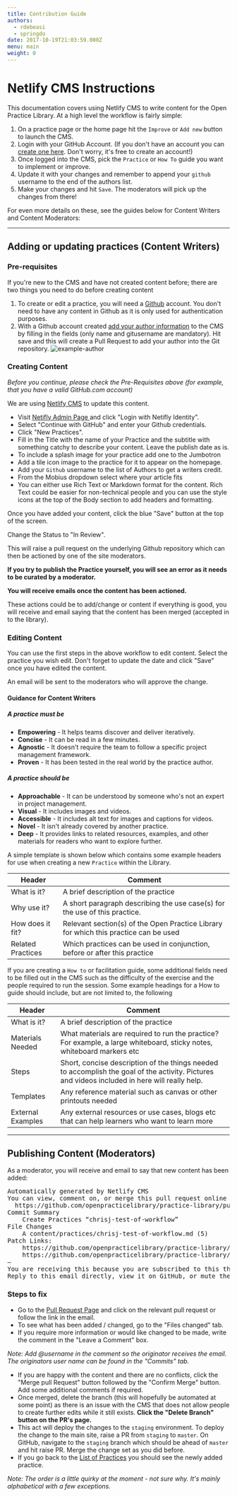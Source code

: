 ```yaml
---
title: Contribution Guide
authors:
  - rdebeasi
  - springdo
date: 2017-10-19T21:03:59.000Z
menu: main
weight: 0
---
```


# Netlify CMS Instructions

This documentation covers using Netlify CMS to write content for the Open Practice Library. At a high level the workflow is fairly simple:

1. On a practice page or the home page hit the `Improve` or `Add new` button to launch the CMS.
1. Login with your GitHub Account. (If you don't have an account you can [create one here](https://github.com/join). Don't worry, it's free to create an account!)
1. Once logged into the CMS, pick the `Practice` or `How To` guide you want to implement or improve.
1. Update it with your changes and remember to append your `github` username to the end of the authors list.
1. Make your changes and hit `Save`. The moderators will pick up the changes from there!

For even more details on these, see the guides below for Content Writers and Content Moderators:

---

## Adding or updating practices (Content Writers)

### Pre-requisites
If you're new to the CMS and have not created content before; there are two things you need to do before creating content

1. To create or edit a practice, you will need a [Github](https://github.com) account. You don't need to have any content in Github as it is only used for authentication purposes.
2. With a Github account created [add your author information](https://openpracticelibrary.com/admin/#/collections/author/new) to the CMS by filling in the fields (only name and gitusername are mandatory). Hit save and this will create a Pull Request to add your author into the Git repository.
![example-author](/images/contributing/author.png)

### Creating Content

_Before you continue, please check the Pre-Requisites above (for example, that you have a valid GitHub.com account)_

We are using [Netlify CMS](https://www.netlifycms.org/) to update this content.

- Visit <a target="" href="https://openpracticelibrary.com/admin/">Netifly Admin Page </a> and click "Login with Netifly Identity".
- Select "Continue with GitHub" and enter your Github credentials.
- Click "New Practices".
- Fill in the Title with the name of your Practice and the subtitle with something catchy to describe your content. Leave the publish date as is.
- To include a splash image for your practice add one to the Jumbotron
- Add a tile icon image to the practice for it to appear on the homepage.
- Add your `Github` username to the list of Authors to get a writers credit.
- From the Mobius dropdown select where your article fits
- You can either use Rich Text or Markdown format for the content.  Rich Text could be easier for non-technical people and you can use the style icons at the top of the Body section to add headers and formatting.

Once you have added your content, click the blue "Save" button at the top of the screen.

Change the Status to "In Review".

This will raise a pull request on the underlying Github repository which can then be actioned by one of the site moderators.  

<b>If you try to publish the Practice yourself, you will see an error as it needs to be curated by a moderator.</b>

<b>You will receive emails once the content has been actioned. </b>

These actions could be to add/change or content if everything is good, you will receive and email saying that the content has been merged (accepted in to the library).

### Editing Content
You can use the first steps in the above workflow to edit content.  Select the practice you wish edit.  Don't forget to update the date and click "Save" once you have edited the content.  

An email will be sent to the moderators who will approve the change.

#### Guidance for Content Writers

##### A practice _must_ be

- **Empowering** - It helps teams discover and deliver iteratively.
- **Concise** - It can be read in a few minutes.
- **Agnostic** - It doesn't require the team to follow a specific project management framework.
- **Proven** - It has been tested in the real world by the practice author.

##### A practice _should_ be

- **Approachable** - It can be understood by someone who's not an expert in project management.
- **Visual** - It includes images and videos.
- **Accessible** - It includes alt text for images and captions for videos.
- **Novel** - It isn't already covered by another practice.
- **Deep** - It provides links to related resources, examples, and other materials for readers who want to explore further.

A simple template is shown below which contains some example headers for use when creating a new `Practice` within the Library.

|Header|Comment|
|----------------|--------|
|What is it?| A brief description of the practice|
|Why use it?| A short paragraph describing the use case(s) for the use of this practice. |
|How does it fit? | Relevant section(s) of the Open Practice Library for which this practice can be used|
|Related Practices| Which practices can be used in conjunction, before or after this practice|

If you are creating a `How to` or facilitation guide, some additional fields need to be filled out in the CMS such as the difficulty of the exercise and the people required to run the session. Some example headings for a How to guide should include, but are not limited to, the following

|Header|Comment|
|----------------|--------|
|What is it?| A brief description of the practice|
|Materials Needed|What materials are required to run the practice? For example, a large whiteboard, sticky notes, whiteboard markers etc|
|Steps| Short, concise description of the things needed to accomplish the goal of the activity. Pictures and videos included in here will really help. |
|Templates| Any reference material such as canvas or other printouts needed|
|External Examples| Any external resources or use cases, blogs etc that can help learners who want to learn more|

---

## Publishing Content (Moderators)
As a moderator, you will receive and email to say that new content has been added:
<pre>
Automatically generated by Netlify CMS
You can view, comment on, or merge this pull request online at:
  https://github.com/openpracticelibrary/practice-library/pull/9
Commit Summary
    Create Practices “chrisj-test-of-workflow”
File Changes
    A content/practices/chrisj-test-of-workflow.md (5)
Patch Links:
    https://github.com/openpracticelibrary/practice-library/pull/9.patch
    https://github.com/openpracticelibrary/practice-library/pull/9.diff
—
You are receiving this because you are subscribed to this thread.
Reply to this email directly, view it on GitHub, or mute the thread.
</pre>

### Steps to fix
 - Go to the [Pull Request Page](https://github.com/openpracticelibrary/practice-library/pulls) and click on the relevant pull request or follow the link in the email.  
 - To see what has been added / changed, go to the "Files changed" tab.
 - If you require more information or would like changed to be made, write the comment in the "Leave a Comment" box.  

_Note: Add @username in the comment so the originator receives the email.  The originators user name can be found in the "Commits" tab._

 - If you are happy with the content and there are no conflicts, click the "Merge pull Request" button followed by the "Confirm Merge" button.  Add some additional comments if required.
 - Once merged, delete the branch (this will hopefully be automated at some point) as there is an issue with the CMS that does not allow people to create further edits while it still exists. <b>Click the "Delete Branch" button on the PR's page.</b>
 - This act will deploy the changes to the `staging` environment. To deploy the change to the main site, raise a PR from `staging` to `master`. On GitHub, navigate to the `staging` branch which should be ahead of `master` and hit raise PR. Merge the change set as you did before.
 - If you go back to the [List of Practices](https://openpracticelibrary.com/admin/#/collections/practices) you should see the newly added practice.

 <i>Note: The order is a little quirky at the moment - not sure why.  It's mainly alphabetical with a few exceptions.</i>
